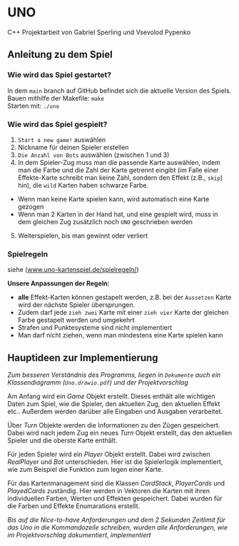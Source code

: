 # UNO

 C++ Projektarbeit von Gabriel Sperling und Vsevolod Pypenko
 
## Anleitung zu dem Spiel
### Wie wird das Spiel gestartet? 
In dem `main` branch auf GitHub befindet sich die aktuelle Version des Spiels.   
Bauen mithilfe der Makefile: `make`   
Starten mit: `./uno`  
### Wie wird das Spiel gespielt?
1.	`Start a new game!` auswählen
2.	Nickname für deinen Spieler erstellen
3.	`Die Anzahl von Bots` auswählen (zwischen 1 und 3)
4.	In dem Spieler-Zug muss man die passende Karte auswählen, indem man die Farbe und die Zahl der Karte getrennt eingibt (im Falle einer Effekte-Karte schreibt man keine Zahl, sondern den Effekt (z.B., `skip`) hin), die `wild` Karten haben schwarze Farbe.
*	Wenn man keine Karte spielen kann, wird automatisch eine Karte gezogen
*	Wenn man 2 Karten in der Hand hat, und eine gespielt wird, muss in dem gleichen Zug zusätzlich noch `UNO` geschrieben werden
5.	Weiterspielen, bis man gewinnt oder verliert 
### Spielregeln
siehe (www.uno-kartenspiel.de/spielregeln/)  
  
**Unsere Anpassungen der Regeln:**   
*	**alle** Effekt-Karten können gestapelt werden, z.B. bei der `Aussetzen` Karte wird der nächste Spieler übersprungen.
*	Zudem darf jede `zieh zwei` Karte mit einer `zieh vier` Karte der gleichen Farbe gestapelt werden und umgekehrt 
*	Strafen und Punktesysteme sind nicht implementiert
*	Man darf nicht ziehen, wenn man mindestens eine Karte spielen kann       
 
## Hauptideen zur Implementierung

*Zum besseren Verständnis des Programms, liegen in `Dokumente` auch ein Klassendiagramm (`Uno.drawio.pdf`) und der Projektvorschlag*

Am Anfang wird ein *Game* Objekt erstellt. Dieses enthält alle wichtigen Daten zum Spiel, wie die Spieler, den aktuellen Zug, den aktuellen Effekt etc.. Außerdem werden darüber alle Eingaben und Ausgaben verarbeitet.

Über *Turn* Objekte werden die Informationen zu den Zügen gespeichert. Dabei wird nach jedem Zug ein neues *Turn* Objekt erstellt, das den aktuellen Spieler und die oberste Karte enthält.

Für jeden Spieler wird ein *Player* Objekt erstellt. Dabei wird zwischen *RealPlayer* und *Bot* unterschieden. Hier ist die Spielerlogik implementiert, wie zum Beispiel die Funktion zum legen einer Karte. 

Für das Kartenmanagement sind die Klassen *CardStack*, *PlayerCards* und *PlayedCards* zuständig. Hier werden in Vektoren die Karten mit ihren individuellen Farben, Werten und Effekten gespeichert. Dabei wurden für die Farben und Effekte Enumarations erstellt.

*Bis auf die Nice-to-have Anforderungen und dem 2 Sekunden Zeitlimit für das Uno in die Kommandozeile schreiben, wurden alle Anforderungen, wie im Projektvorschlag dokumentiert, implementiert*
